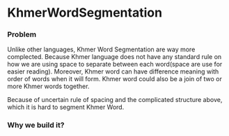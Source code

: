 # KhmerWordSegmentation

### Problem
Unlike other languages, Khmer Word Segmentation are way more complected.
Because Khmer language does not have any standard rule on how we are using space to separate between each word(space are use for easier reading). Moreover, Khmer word can have difference meaning with order of words when it will form. Khmer word could also be a join of two or more Khmer words together.


Because of uncertain rule of spacing and the complicated structure above, which it is hard to segment Khmer Word.

### Why we build it?


